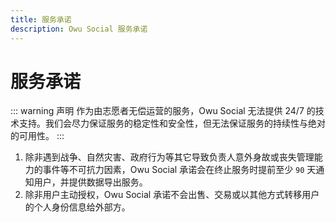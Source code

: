 ```yaml
---
title: 服务承诺
description: Owu Social 服务承诺
---
```


# 服务承诺

::: warning 声明
作为由志愿者无偿运营的服务，Owu Social 无法提供 24/7 的技术支持。我们会尽力保证服务的稳定性和安全性，但无法保证服务的持续性与绝对的可用性。
:::

1. 除非遇到战争、自然灾害、政府行为等其它导致负责人意外身故或丧失管理能力的事件等不可抗力因素，Owu Social 承诺会在终止服务时提前至少 `90` 天通知用户，并提供数据导出服务。
2. 除非用户主动授权，Owu Social 承诺不会出售、交易或以其他方式转移用户的个人身份信息给外部方。
